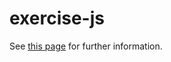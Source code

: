 # exercise-js

See [this page](https://browserbook.shift-js.info/chapters/parsing-html) for further information.

